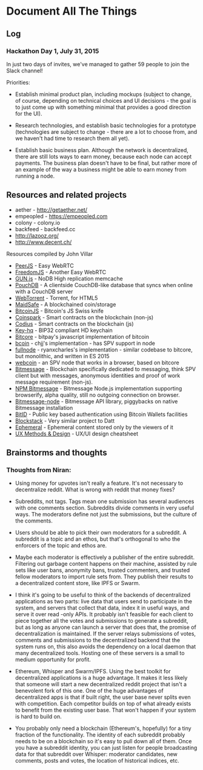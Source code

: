 Document All The Things
=======================

## Log

### Hackathon Day 1, July 31, 2015

In just two days of invites, we've managed to gather 59 people to join the
Slack channel!

Priorities:

- Establish minimal product plan, including mockups (subject to change, of
  course, depending on technical choices and UI decisions - the goal is to just
  come up with something minimal that provides a good direction for the UI).

- Research technologies, and establish basic technologies for a prototype
  (technologies are subject to change - there are a lot to choose from, and we
  haven't had time to research them all yet).

- Establish basic business plan. Although the network is decentralized, there
  are still lots ways to earn money, because each node can accept payments. The
  business plan doesn't have to be final, but rather more of an example of the
  way a business might be able to earn money from running a node.

## Resources and related projects

- aether - http://getaether.net/
- empeopled - https://empeopled.com
- colony - colony.io
- backfeed - backfeed.cc
- http://lazooz.org/
- http://www.decent.ch/ 

Resources compiled by John Villar
- [PeerJS](http://peerjs.com/) - Easy WebRTC
- [FreedomJS](http://www.freedomjs.org/) - Another Easy WebRTC
- [GUN.js](http://gun.js.org/) - NoDB High replication memcache
- [PouchDB](http://pouchdb.com/) - A clientside CouchDB-like database that syncs when online with a CouchDB server
- [WebTorrent](https://github.com/feross/webtorrent) - Torrent, for HTML5
- [MaidSafe](http://maidsafe.net/) - A blockchained coin/storage
- [BitcoinJS](http://bitcoinjs.org/) - Bitcoin's JS Swiss knife
- [Coinspark](http://coinspark.org/) - Smart contracts on the blockchain (non-js)
- [Codius](https://codius.org/) - Smart contracts on the blockchain (js)
- [Key-hq](https://www.npmjs.com/package/key-hq) - BIP32 compliant HD keychain
- [Bitcore](https://github.com/bitpay/bitcore) - bitpay's javascript implementation of bitcoin
- [bcoin](https://github.com/indutny/bcoin) - chjj's implementation - has SPV support in node
- [fullnode](https://github.com/ryanxcharles/fullnode) - ryanxcharles's implementation - similar codebase to bitcore, but monolithic, and written in ES 2015
- [webcoin](https://github.com/mappum/webcoin) - an SPV node that works in a browser, based on bitcore
- [Bitmessage](https://bitmessage.org/wiki/Main_Page) - Blockchain specifically dedicated to messaging, think SPV client but with messages, anonymous identities and proof of work message requirement (non-js).
- [NPM Bitmessage](https://www.npmjs.com/package/bitmessage) - Bitmessage Node.js implementation supporting browserify, alpha quality, still no outgoing connection on browser.
- [Bitmessage-node](https://github.com/RexMorgan/bitmessage-node) - Bitmessage API library, piggybacks on native Bitmessage installation
- [BitID](https://github.com/bitid/bitid) - Public key based authentication using Bitcoin Wallets facilities
- [Blockstack](http://blockstack.org/) - Very similar project to Datt
- [Ephemeral](https://github.com/losvedir/ephemeral2) - Ephemeral content stored only by the viewers of it
- [UX Methods &amp; Design](http://uxdesign.cc/ux-methods-deliverables/) - UX/UI design cheatsheet

## Brainstorms and thoughts

### Thoughts from Niran:

- Using money for upvotes isn't really a feature. It's not necessary to
  decentralize reddit. What is wrong with reddit that money fixes?

- Subreddits, not tags. Tags mean one submission has several audiences with one
  comments section. Subreddits divide comments in very useful ways. The
  moderators define not just the submissions, but the culture of the comments.

- Users should be able to pick their own moderators for a subreddit. A
  subreddit is a topic and an ethos, but that's orthogonal to who the enforcers
  of the topic and ethos are.

- Maybe each moderator is effectively a publisher of the entire subreddit.
  Filtering out garbage content happens on their machine, assisted by rule sets
  like user bans, anonymity bans, trusted commenters, and trusted fellow
  moderators to import rule sets from. They publish their results to a
  decentralized content store, like IPFS or Swarm.

- I think it's going to be useful to think of the backends of decentralized
  applications as two parts: live data that users send to participate in the
  system, and servers that collect that data, index it in useful ways, and
  serve it over read -only APIs. It probably isn't feasible for each client to
  piece together all the votes and submissions to generate a subreddit, but as
  long as anyone can launch a server that does that, the promise of
  decentralization is maintained. If the server relays submissions of votes,
  comments and submissions to the decentralized backend that the system runs
  on, this also avoids the dependency on a local daemon that many decentralized
  tools. Hosting one of these servers is a small to medium opportunity for
  profit.

- Ethereum, Whisper and Swarm/IPFS. Using the best toolkit for decentralized
  applications is a huge advantage. It makes it less likely that someone will
  start a new decentralized reddit project that isn't a benevolent fork of this
  one. One of the huge advantages of decentralized apps is that if built right,
  the user base never splits even with competition. Each competitor builds on
  top of what already exists to benefit from the existing user base. That won't
  happen if your system is hard to build on.

- You probably only need a blockchain (Ethereum's, hopefully) for a tiny
  fraction of the functionality. The identity of each subreddit probably needs
  to be on a blockchain so it's easy to pull down all of them. Once you have a
  subreddit identity, you can just listen for people broadcasting data for that
  subreddit over Whisper: moderator candidates, new comments, posts and votes,
  the location of historical indices, etc.
